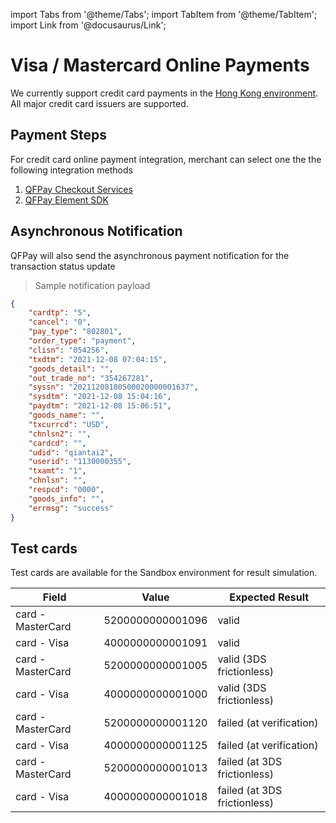 import Tabs from '@theme/Tabs';
import TabItem from '@theme/TabItem';
import Link from '@docusaurus/Link';

# Visa / Mastercard Online Payments

We currently support credit card payments in the [Hong Kong environment](../preparation/introduction#environments). All major credit card issuers are supported.

## Payment Steps

For credit card online payment integration, merchant can select one the the following integration methods

1. [QFPay Checkout Services](./checkout)
2. [QFPay Element SDK](./paymentelement)

## Asynchronous Notification

QFPay will also send the asynchronous payment notification for the transaction status update

> Sample notification payload

```json
{
    "cardtp": "5",
    "cancel": "0",
    "pay_type": "802801",
    "order_type": "payment",
    "clisn": "054256",
    "txdtm": "2021-12-08 07:04:15",
    "goods_detail": "",
    "out_trade_no": "354267281",
    "syssn": "20211208180500020000001637",
    "sysdtm": "2021-12-08 15:04:16",
    "paydtm": "2021-12-08 15:06:51",
    "goods_name": "",
    "txcurrcd": "USD",
    "chnlsn2": "",
    "cardcd": "",
    "udid": "qiantai2",
    "userid": "1130000355",
    "txamt": "1",
    "chnlsn": "",
    "respcd": "0000",
    "goods_info": "",
    "errmsg": "success"
}
```

## Test cards

Test cards are available for the Sandbox environment for result simulation.

Field             | Value            | Expected Result
------------------| ---------------- | ---------------
card - MasterCard | 5200000000001096 | valid
card - Visa       | 4000000000001091 | valid
card - MasterCard | 5200000000001005 | valid (3DS frictionless)
card - Visa       | 4000000000001000 | valid (3DS frictionless)
card - MasterCard | 5200000000001120 | failed (at verification)
card - Visa       | 4000000000001125 | failed (at verification)
card - MasterCard | 5200000000001013 | failed (at  3DS frictionless)
card - Visa       | 4000000000001018 | failed (at  3DS frictionless)
